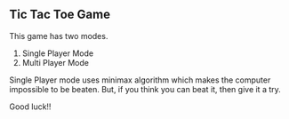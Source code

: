 ## Tic Tac Toe Game
 This game has two modes.
 1. Single Player Mode
 2. Multi Player Mode

Single Player mode uses minimax algorithm which makes the computer impossible to be beaten. But, if you think you can beat it, then give it a try. 

Good luck!!
